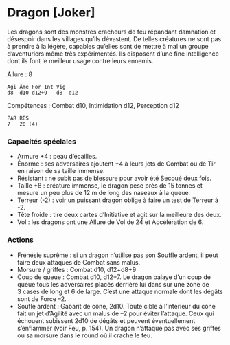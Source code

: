 # Dragon [Joker]
Les dragons sont des monstres cracheurs de feu répandant damnation et désespoir dans les villages qu’ils dévastent. De telles créatures ne sont pas à prendre à la légère, capables qu’elles sont de mettre à mal un groupe d’aventuriers même très expérimentés. Ils disposent d’une fine intelligence dont ils font le meilleur usage contre leurs ennemis.

Allure : 8

	Agi	Âme	For	Int	Vig
	d8	d10	d12+9	d8	d12

Compétences : Combat d10, Intimidation d12, Perception d12

	PAR	RES
	7	20 (4)

### Capacités spéciales
- Armure +4 : peau d’écailles.
- Énorme : ses adversaires ajoutent +4 à leurs jets de Combat ou de Tir en raison de sa taille immense.
- Résistant : ne subit pas de blessure pour avoir été Secoué deux fois.
- Taille +8 : créature immense, le dragon pèse près de 15 tonnes et mesure un peu plus de 12 m de long des naseaux à la queue.
- Terreur (-2) : voir un puissant dragon oblige à faire un test de Terreur à -2.
- Tête froide : tire deux cartes d’Initiative et agit sur la meilleure des deux.
- Vol : les dragons ont une Allure de Vol de 24 et Accélération de 6.

### Actions
- Frénésie suprême : si un dragon n’utilise pas son Souffle ardent, il peut faire deux attaques de Combat sans malus.
- Morsure / griffes : Combat d10, d12+d8+9
- Coup de queue : Combat d10, d12+7. Le dragon balaye d’un coup de queue tous les adversaires placés derrière lui dans sur une zone de 3 cases de long et 6 de large. C’est une attaque normale dont les dégâts sont de Force –2.
- Soufle ardent :	Gabarit de cône, 2d10. Toute cible à l’intérieur du cône fait un jet d’Agilité avec un malus de –2 pour éviter l’attaque. Ceux qui échouent subissent 2d10 de dégâts et peuvent éventuellement s’enflammer (voir Feu, p. 154). Un dragon n’attaque pas avec ses griffes ou sa morsure dans le round où il crache le feu.
